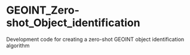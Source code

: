 # GEOINT_Zero-shot_Object_identification
Development code for creating a zero-shot GEOINT object identification algorithm
